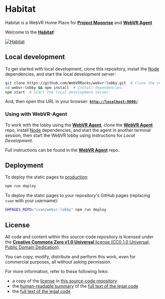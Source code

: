 # Habitat

Habitat is a WebVR Home Place for **[Project Moonrise](https://github.com/webvrrocks/moonrise)** and **[WebVR Agent](https://github.com/WebVRRocks/webvr-agent)**

Welcome to the **[Habitat](https://lobby.webvr.rocks/)**!

[![Habitat](https://raw.githubusercontent.com/webvrrocks/webvr-lobby/master/img/preview.png "WebVR Lobby")](https://lobby.webvr.rocks/)

## Local development

To get started with local development, clone this repository, install the [Node](https://nodejs.org/) dependencies, and start the local development server:

```sh
git clone https://github.com/WebVRRocks/webvr-lobby.git  # Clone the repository.
cd webvr-lobby && npm install  # Install dependencies.
npm start  # Start the local development server.
```

And, then open this URL in your browser: **[`http://localhost:8000/`](http://localhost:8000/)**

### Using with WebVR-Agent

To work with the lobby using the **[WebVR Agent](https://github.com/WebVRRocks/webvr-agent)**, clone the **[WebVR Agent](https://github.com/WebVRRocks/webvr-agent)** repo, install [Node](https://nodejs.org/) dependencies, and start the agent in another terminal session, then start the WebVR lobby using instructions for _Local Development_.

Full instructions can be found in the **[WebVR Agent](https://github.com/WebVRRocks/webvr-agent)** repo.

## Deployment

To deploy the static pages to [production](https://lobby.webvr.rocks/):

```sh
npm run deploy
```

To deploy the static pages to your repository's GitHub pages (replacing `cvan` with your username):

```sh
GHPAGES_REPO="cvan/webvr-lobby" npm run deploy
```


## License

All code and content within this source-code repository is licensed under the [**Creative Commons Zero v1.0 Universal** license (CC0 1.0 Universal; Public Domain Dedication)](LICENSE.md).

You can copy, modify, distribute and perform this work, even for commercial purposes, all without asking permission.

For more information, refer to these following links:

* a copy of the [license](LICENSE.md) in [this source-code repository](https://github.com/webvrrocks/webvr-agent)
* the [human-readable summary](https://creativecommons.org/publicdomain/zero/1.0/) of the [full text of the legal code](https://creativecommons.org/publicdomain/zero/1.0/legalcode)
* the [full text of the legal code](https://creativecommons.org/publicdomain/zero/1.0/legalcode)
